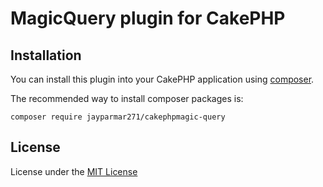 # MagicQuery plugin for CakePHP

## Installation

You can install this plugin into your CakePHP application using [composer](https://getcomposer.org).

The recommended way to install composer packages is:

```
composer require jayparmar271/cakephpmagic-query
```

## License
License under the [MIT License](LICENSE)
